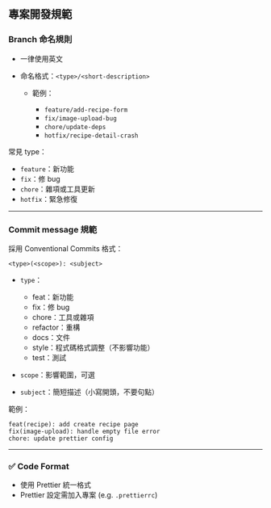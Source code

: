 ## 專案開發規範

### Branch 命名規則

* 一律使用英文
* 命名格式：`<type>/<short-description>`

  * 範例：

    * `feature/add-recipe-form`
    * `fix/image-upload-bug`
    * `chore/update-deps`
    * `hotfix/recipe-detail-crash`

常見 type：

* `feature`：新功能
* `fix`：修 bug
* `chore`：雜項或工具更新
* `hotfix`：緊急修復

---

### Commit message 規範

採用 Conventional Commits 格式：

```
<type>(<scope>): <subject>
```

* `type`：

  * feat：新功能
  * fix：修 bug
  * chore：工具或雜項
  * refactor：重構
  * docs：文件
  * style：程式碼格式調整（不影響功能）
  * test：測試
* `scope`：影響範圍，可選
* `subject`：簡短描述（小寫開頭，不要句點）

範例：

```
feat(recipe): add create recipe page
fix(image-upload): handle empty file error
chore: update prettier config
```

---

### ✅ Code Format

* 使用 Prettier 統一格式
* Prettier 設定需加入專案 (e.g. `.prettierrc`)
